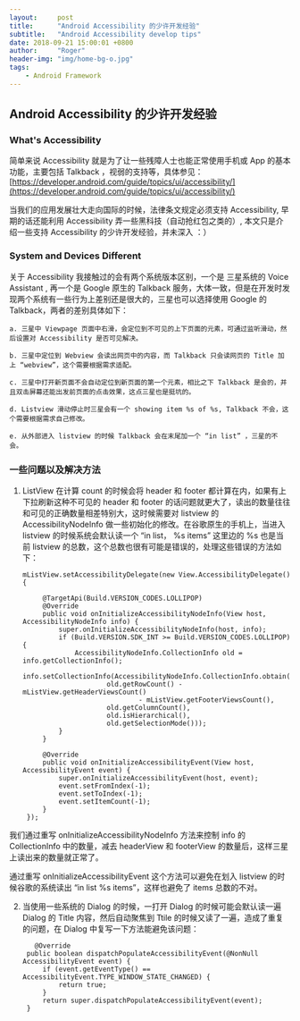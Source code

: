 ```yaml
---
layout:     post
title:      "Android Accessibility 的少许开发经验"
subtitle:   "Android Accessibility develop tips"
date: 2018-09-21 15:00:01 +0800
author:     "Roger"
header-img: "img/home-bg-o.jpg"
tags:
    - Android Framework
---
```

Android Accessibility 的少许开发经验
---

### What's Accessibility

简单来说 Accessibility 就是为了让一些残障人士也能正常使用手机或 App 的基本功能，主要包括 Talkback ，视弱的支持等，具体参见：[https://developer.android.com/guide/topics/ui/accessibility/](https://developer.android.com/guide/topics/ui/accessibility/)

当我们的应用发展壮大走向国际的时候，法律条文规定必须支持 Accessibility, 早期的话还能利用 Accessibility 弄一些黑科技（自动抢红包之类的）, 本文只是介绍一些支持 Accessibility 的少许开发经验，并未深入 ：）

### System and Devices Different

关于 Accessibility 我接触过的会有两个系统版本区别，一个是 三星系统的 Voice Assistant , 再一个是 Google 原生的 Talkback 服务，大体一致，但是在开发时发现两个系统有一些行为上差别还是很大的，三星也可以选择使用 Google 的 Talkback，两者的差别具体如下：

    a. 三星中 Viewpage 页面中右滑，会定位到不可见的上下页面的元素，可通过监听滑动，然后设置对 Accessibility 是否可见解决。

    b. 三星中定位到 Webview 会读出网页中的内容，而 Talkback 只会读网页的 Title 加上 “webview”，这个需要根据需求适配。

    c. 三星中打开新页面不会自动定位到新页面的第一个元素，相比之下 Talkback 是会的，并且双击屏幕还能出发前页面的点击效果，这点三星也是挺坑的。

    d. Listview 滑动停止时三星会有一个 showing item %s of %s, Talkback 不会，这个需要根据需求自己修改。

    e. 从外部进入 listview 的时候 Talkback 会在末尾加一个 “in list” ，三星的不会。


### 一些问题以及解决方法


1. ListView 在计算 count 的时候会将 header 和 footer 都计算在内，如果有上下拉刷新这种不可见的 header 和 footer 的话问题就更大了，读出的数量往往和可见的正确数量相差特别大，这时候需要对 listview 的 AccessibilityNodeInfo 做一些初始化的修改。在谷歌原生的手机上，当进入 listview 的时候系统会默认读一个 “in list， %s items” 这里边的 %s 也是当前 listview 的总数，这个总数也很有可能是错误的，处理这些错误的方法如下：


	   mListView.setAccessibilityDelegate(new View.AccessibilityDelegate() {

            @TargetApi(Build.VERSION_CODES.LOLLIPOP)
            @Override
            public void onInitializeAccessibilityNodeInfo(View host, AccessibilityNodeInfo info) {
                super.onInitializeAccessibilityNodeInfo(host, info);
                if (Build.VERSION.SDK_INT >= Build.VERSION_CODES.LOLLIPOP) {
                    AccessibilityNodeInfo.CollectionInfo old = info.getCollectionInfo();
                    info.setCollectionInfo(AccessibilityNodeInfo.CollectionInfo.obtain(
                            old.getRowCount() - mListView.getHeaderViewsCount()
                                    - mListView.getFooterViewsCount(),
                            old.getColumnCount(),
                            old.isHierarchical(),
                            old.getSelectionMode()));
                }
            }

            @Override
            public void onInitializeAccessibilityEvent(View host, AccessibilityEvent event) {
                super.onInitializeAccessibilityEvent(host, event);
                event.setFromIndex(-1);
                event.setToIndex(-1);
                event.setItemCount(-1);
            }
        });

我们通过重写 onInitializeAccessibilityNodeInfo 方法来控制 info 的 CollectionInfo 中的数量，减去 headerView 和 footerView 的数量后，这样三星上读出来的数量就正常了。

通过重写 onInitializeAccessibilityEvent 这个方法可以避免在划入 listview 的时候谷歌的系统读出 “in list %s items”，这样也避免了 items 总数的不对。



2. 当使用一些系统的 Dialog 的时候，一打开 Dialog 的时候可能会默认读一遍 Dialog 的 Title 内容，然后自动聚焦到 Ttile 的时候又读了一遍，造成了重复的问题，在 Dialog 中复写一下方法能避免该问题：


    	  @Override
        public boolean dispatchPopulateAccessibilityEvent(@NonNull AccessibilityEvent event) {
            if (event.getEventType() == AccessibilityEvent.TYPE_WINDOW_STATE_CHANGED) {
                return true;
            }
            return super.dispatchPopulateAccessibilityEvent(event);
        }
